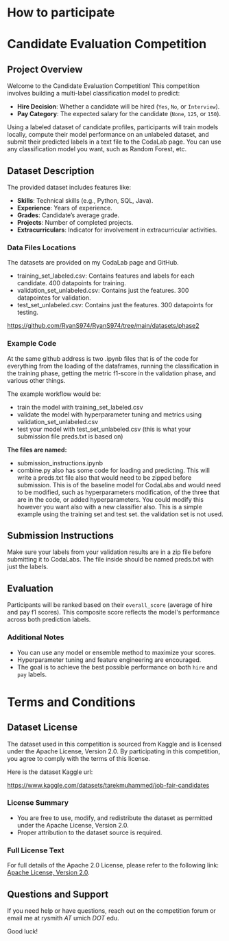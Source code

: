 # How to participate

# Candidate Evaluation Competition

## Project Overview
Welcome to the Candidate Evaluation Competition! This competition involves building a multi-label classification model to predict:

- **Hire Decision**: Whether a candidate will be hired (`Yes`, `No`, or `Interview`).
- **Pay Category**: The expected salary for the candidate (`None`, `125`, or `150`).

Using a labeled dataset of candidate profiles, participants will train models locally, compute their model performance on an unlabeled dataset, and submit their predicted labels in a text file to the CodaLab page.  You can use any classification model you want, such as Random Forest, etc.

## Dataset Description
The provided dataset includes features like:

- **Skills**: Technical skills (e.g., Python, SQL, Java).
- **Experience**: Years of experience.
- **Grades**: Candidate’s average grade.
- **Projects**: Number of completed projects.
- **Extracurriculars**: Indicator for involvement in extracurricular activities.

### Data Files Locations
The datasets are provided on my CodaLab page and GitHub.

- training_set_labeled.csv: Contains features and labels for each candidate. 400 datapoints for training.
- validation_set_unlabeled.csv: Contains just the features. 300 datapointes for validation.
- test_set_unlabeled.csv: Contains just the features. 300 datapoints for testing.

https://github.com/RyanS974/RyanS974/tree/main/datasets/phase2

### Example Code

At the same github address is two .ipynb files that is of the code for everything from the loading of the dataframes, running the classification in the training phase, getting the metric f1-score in the validation phase, and various other things.

The example workflow would be:
- train the model with training_set_labeled.csv
- validate the model with hyperparameter tuning and metrics using validation_set_unlabeled.csv
- test your model with test_set_unlabeled.csv (this is what your submission file preds.txt is based on)

**The files are named:**

- submission_instructions.ipynb
- combine.py also has some code for loading and predicting. This will write a preds.txt file also that would need to be zipped before submission.  This is of the baseline model for CodaLabs and would need to be modified, such as hyperparameters modification, of the three that are in the code, or added hyperparameters.  You could modify this however you want also with a new classifier also.  This is a simple example using the training set and test set.  the validation set is not used.

## Submission Instructions
Make sure your labels from your validation results are in a zip file before submitting it to CodaLabs.  The file inside should be named preds.txt with just the labels.

## Evaluation
Participants will be ranked based on their `overall_score` (average of hire and pay f1 scores). This composite score reflects the model's performance across both prediction labels.

### Additional Notes
- You can use any model or ensemble method to maximize your scores.
- Hyperparameter tuning and feature engineering are encouraged.
- The goal is to achieve the best possible performance on both `hire` and `pay` labels.

# Terms and Conditions

## Dataset License
The dataset used in this competition is sourced from Kaggle and is licensed under the Apache License, Version 2.0. By participating in this competition, you agree to comply with the terms of this license.

Here is the dataset Kaggle url:

https://www.kaggle.com/datasets/tarekmuhammed/job-fair-candidates

### License Summary
- You are free to use, modify, and redistribute the dataset as permitted under the Apache License, Version 2.0.
- Proper attribution to the dataset source is required.

### Full License Text
For full details of the Apache 2.0 License, please refer to the following link: [Apache License, Version 2.0](http://www.apache.org/licenses/LICENSE-2.0).

## Questions and Support
If you need help or have questions, reach out on the competition forum or email me at rysmith _AT_ umich _DOT_ edu.

Good luck!
